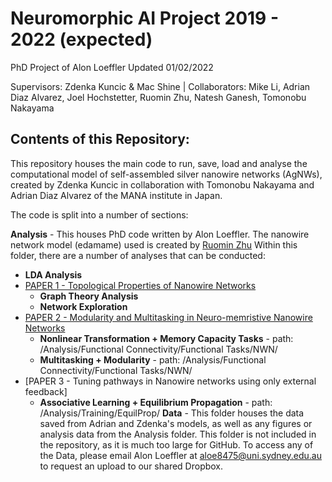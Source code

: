 # Neuromorphic AI Project 2019 - 2022 (expected)
PhD Project of Alon Loeffler
Updated 01/02/2022

Supervisors: Zdenka Kuncic & Mac Shine | Collaborators: Mike Li, Adrian Diaz Alvarez, Joel Hochstetter, Ruomin Zhu, Natesh Ganesh, Tomonobu Nakayama


## Contents of this Repository:
This repository houses the main code to run, save, load and analyse the computational model of self-assembled silver nanowire networks (AgNWs),
created by Zdenka Kuncic in collaboration with Tomonobu Nakayama and Adrian Diaz Alvarez of the MANA institute in Japan.


The code is split into a number of sections:

**Analysis** - This houses PhD code written by Alon Loeffler. The nanowire network model (edamame) used is created by [Ruomin Zhu](https://github.com/rzhu40)  Within this folder, there are a number of analyses that can be conducted:
  - **LDA Analysis**
  - [PAPER 1 - Topological Properties of Nanowire Networks](https://www.frontiersin.org/articles/10.3389/fnins.2020.00184/full?report=reader)
    - **Graph Theory Analysis**
    - **Network Exploration**
  - [PAPER 2 - Modularity and Multitasking in Neuro-memristive Nanowire Networks](https://iopscience.iop.org/article/10.1088/2634-4386/ac156f/meta)
    - **Nonlinear Transformation + Memory Capacity Tasks** - path: /Analysis/Functional Connectivity/Functional Tasks/NWN/
    - **Multitasking + Modularity** - path: /Analysis/Functional Connectivity/Functional Tasks/NWN/
  - [PAPER 3 - Tuning pathways in Nanowire networks using only external feedback]
    - **Associative Learning + Equilibrium Propagation** - path: /Analysis/Training/EquilProp/
**Data** - This folder houses the data saved from Adrian and Zdenka's models, as well as any figures or analysis data from the Analysis folder. This folder is not included in the repository, as it is much too large for GitHub. To access any of the Data, please email Alon Loeffler at aloe8475@uni.sydney.edu.au to request an upload to our shared Dropbox.
